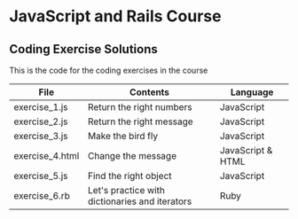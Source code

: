 # JavaScript and Rails Course
## Coding Exercise Solutions

This is the code for the coding exercises in the course

|File|Contents|Language|
|--|--|--|
|exercise_1.js|Return the right numbers|JavaScript|
|exercise_2.js|Return the right message|JavaScript|
|exercise_3.js|Make the bird fly|JavaScript|
|exercise_4.html|Change the message|JavaScript & HTML|
|exercise_5.js|Find the right object|JavaScript|
|exercise_6.rb|Let's practice with dictionaries and iterators|Ruby|
